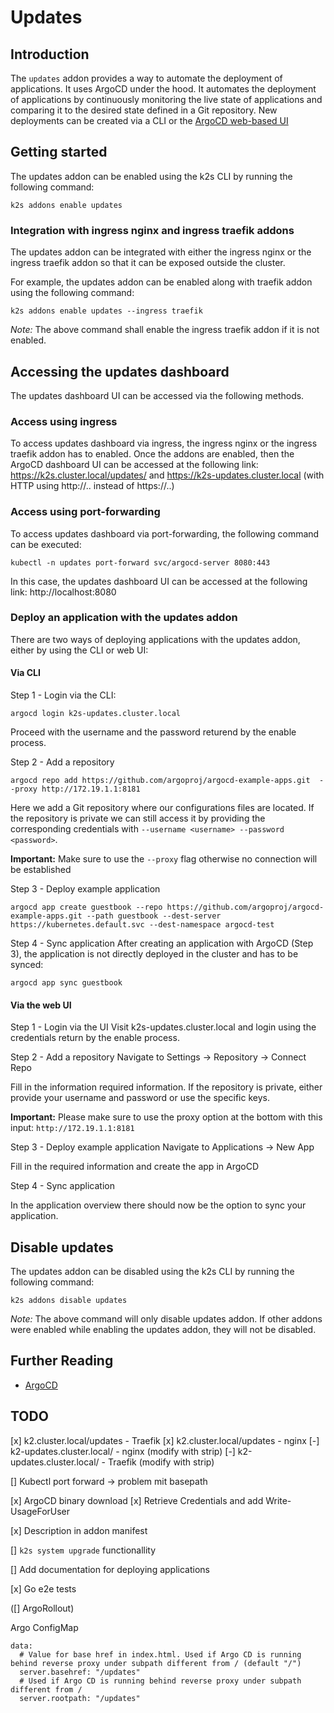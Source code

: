 <!--
SPDX-FileCopyrightText: © 2023 Siemens Healthcare GmbH

SPDX-License-Identifier: MIT
-->

# Updates

## Introduction

The `updates` addon provides a way to automate the deployment of applications. It uses ArgoCD under the hood. It automates the deployment of applications by continuously monitoring the live state of applications and comparing it to the desired state defined in a Git repository. New deployments can be created via a CLI or the [ArgoCD web-based UI](https://argo-cd.readthedocs.io/en/stable/getting_started/#creating-apps-via-ui)

## Getting started

The updates addon can be enabled using the k2s CLI by running the following command:
```
k2s addons enable updates
```

### Integration with ingress nginx and ingress traefik addons

The updates addon can be integrated with either the ingress nginx or the ingress traefik addon so that it can be exposed outside the cluster.

For example, the updates addon can be enabled along with traefik addon using the following command:
```
k2s addons enable updates --ingress traefik
```
_Note:_ The above command shall enable the ingress traefik addon if it is not enabled.

## Accessing the updates dashboard

The updates dashboard UI can be accessed via the following methods.

### Access using ingress

To access updates dashboard via ingress, the ingress nginx or the ingress traefik addon has to enabled.
Once the addons are enabled, then the ArgoCD dashboard UI can be accessed at the following link: https://k2s.cluster.local/updates/ and https://k2s-updates.cluster.local (with HTTP using http://.. instead of https://..)

### Access using port-forwarding

To access updates dashboard via port-forwarding, the following command can be executed:
```
kubectl -n updates port-forward svc/argocd-server 8080:443
```
In this case, the updates dashboard UI can be accessed at the following link: http://localhost:8080

### Deploy an application with the updates addon

There are two ways of deploying applications with the updates addon, either by using the CLI or web UI:

#### Via CLI

Step 1 - Login via the CLI:
```
argocd login k2s-updates.cluster.local
```
Proceed with the username and the password returend by the enable process.

Step 2 - Add a repository 
```
argocd repo add https://github.com/argoproj/argocd-example-apps.git  --proxy http://172.19.1.1:8181
```
Here we add a Git repository where our configurations files are located. If the repository is private we can still access it by providing the corresponding credentials with `--username <username> --password <password>`.

**Important:** Make sure to use the `--proxy` flag otherwise no connection will be established

Step 3 - Deploy example application
```
argocd app create guestbook --repo https://github.com/argoproj/argocd-example-apps.git --path guestbook --dest-server https://kubernetes.default.svc --dest-namespace argocd-test
```

Step 4 - Sync application
After creating an application with ArgoCD (Step 3), the application is not directly deployed in the cluster and has to be synced:
```
argocd app sync guestbook
```

#### Via the web UI

Step 1 - Login via the UI
Visit k2s-updates.cluster.local and login using the credentials return by the enable process.

Step 2 - Add a repository
Navigate to Settings -> Repository -> Connect Repo

Fill in the information required information. If the repository is private, either provide your username and password or use the specific keys.

**Important:** Please make sure to use the proxy option at the bottom with this input: `http://172.19.1.1:8181`

Step 3 - Deploy example application
Navigate to Applications -> New App 

Fill in the required information and create the app in ArgoCD

Step 4 - Sync application

In the application overview there should now be the option to sync your application.

## Disable updates

The updates addon can be disabled using the k2s CLI by running the following command:
```
k2s addons disable updates
```

_Note:_ The above command will only disable updates addon. If other addons were enabled while enabling the updates addon, they will not be disabled.

## Further Reading
- [ArgoCD](https://argo-cd.readthedocs.io/en/stable/)

## TODO
[x] k2.cluster.local/updates - Traefik
[x] k2.cluster.local/updates - nginx
[-] k2-updates.cluster.local/ - nginx (modify with strip)
[-] k2-updates.cluster.local/ - Traefik (modify with strip)

[] Kubectl port forward -> problem mit basepath

[x] ArgoCD binary download
[x] Retrieve Credentials and add Write-UsageForUser

[x] Description in addon manifest

[] `k2s system upgrade` functionallity

[] Add documentation for deploying applications

[x] Go e2e tests

([] ArgoRollout)

Argo ConfigMap
```
data:
  # Value for base href in index.html. Used if Argo CD is running behind reverse proxy under subpath different from / (default "/")
  server.basehref: "/updates"
  # Used if Argo CD is running behind reverse proxy under subpath different from /
  server.rootpath: "/updates"
```



